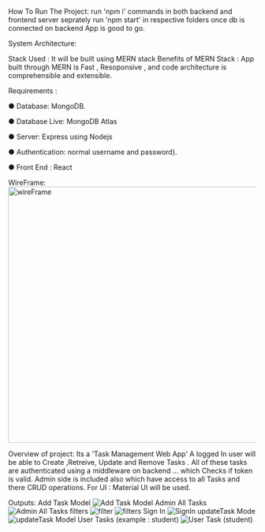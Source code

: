 How To Run The Project:
run 'npm i' commands in both backend and frontend server
seprately run 'npm start' in respective folders 
once db is connected on backend App is good to go.

System Architecture:

Stack Used : It will be built using MERN stack 
Benefits of MERN Stack : App built through MERN is Fast , Resoponsive , and code architecture is comprehensible and extensible.

Requirements :

● Database: MongoDB.

● Database Live: MongoDB Atlas

● Server: Express using Nodejs

● Authentication: normal username and password).

● Front End : React

WireFrame: 
<img width="519" alt="wireFrame" src="https://user-images.githubusercontent.com/125923323/225942905-68e46e2c-3fb4-4c53-99cd-8061b1eefd9c.PNG">


Overview of project: 
Its a 'Task Management Web App' A logged In user will be able to Create ,Retreive, Update and Remove Tasks .
All of these tasks are authenticated using a middleware on backend ... which Checks if token is valid.
Admin side is included also which have access to all Tasks and there CRUD operations. 
For UI : Material UI will be used.
 
 Outputs:
 Add Task Model
 ![Add Task Model](https://user-images.githubusercontent.com/125923323/225943053-4a1975e1-0be0-4063-bb88-0ec73017f410.png)
 Admin All Tasks
![Admin All Tasks ](https://user-images.githubusercontent.com/125923323/225943062-01b9b144-19bc-44eb-9430-601b0458af65.png)
filters
![filter](https://user-images.githubusercontent.com/125923323/225943068-fb16afcd-c52e-4a45-9b58-92fb93f44515.png)
![filters](https://user-images.githubusercontent.com/125923323/225943074-897631d9-e806-473a-902a-1b2d20db4668.png)
Sign In
![SignIn](https://user-images.githubusercontent.com/125923323/225943077-56252ed8-6610-4e2c-8608-56b8c256562d.png)
updateTask Mode
![updateTask Model](https://user-images.githubusercontent.com/125923323/225943080-cca210a7-6f50-455a-a88a-8494580836c9.png)
User Tasks (example : student)
![User Task (student)](https://user-images.githubusercontent.com/125923323/225943082-dd665291-2652-4d65-b9a4-7bc72179fa38.png)

